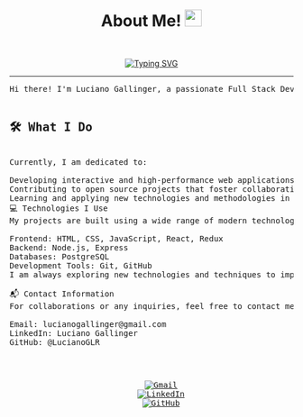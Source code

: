 <h1 align="center">
About Me!
	<a href="https://github.com/LucianoGLR" target="_self">
		<img src="https://media.giphy.com/media/hvRJCLFzcasrR4ia7z/giphy.gif" width="30">
	</a>
</h1>

<br/>
<p align="center">
<a href="https://git.io/typing-svg"><img src="https://readme-typing-svg.herokuapp.com?font=Fira+Code&pause=1000&center=true&random=false&width=435&lines=Full+Stack+Web+Developer;Backend+oriented;Constantly+studying+new+technologies" alt="Typing SVG" /></a>
</p>

<hr>

<pre>
Hi there! I'm Luciano Gallinger, a passionate Full Stack Developer with a focus on backend, based in Rosario, Santa Fe, Argentina. I specialize in developing efficient and robust web solutions that not only meet functional expectations but also provide an optimal user experience.
	
<h2>🛠️ What I Do</h2>
Currently, I am dedicated to:

Developing interactive and high-performance web applications using the latest technologies.
Contributing to open source projects that foster collaborative learning and technological innovation.
Learning and applying new technologies and methodologies in the field of programming to stay at the forefront of web development.
💻 Technologies I Use
My projects are built using a wide range of modern technologies, including:

Frontend: HTML, CSS, JavaScript, React, Redux
Backend: Node.js, Express
Databases: PostgreSQL
Development Tools: Git, GitHub
I am always exploring new technologies and techniques to improve the quality and efficiency of my projects.

📬 Contact Information
For collaborations or any inquiries, feel free to contact me:

Email: lucianogallinger@gmail.com
LinkedIn: Luciano Gallinger
GitHub: @LucianoGLR
<pre/>

<p align="center">
	<a href="mailto:lucianogallinger@gmail.com"><img img src="https://img.shields.io/badge/gmail-%23EA4335.svg?style=plastic&logo=gmail&logoColor=white" alt="Gmail"/></a>
	<a href="https://www.linkedin.com/in/luciano-gallinger-954a09183/"><img src="https://img.shields.io/badge/linkedin-%230A66C2.svg?style=plastic&logo=linkedin&logoColor=white" alt="LinkedIn"/></a>
	<a href="https://github.com/LucianoGLR"><img src="https://img.shields.io/badge/github-%23181717.svg?style=plastic&logo=github&logoColor=white" alt="GitHub"/></a>
</p>


